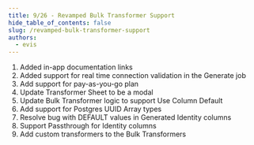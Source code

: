 ```yaml
---
title: 9/26 - Revamped Bulk Transformer Support
hide_table_of_contents: false
slug: /revamped-bulk-transformer-support
authors:
  - evis
---
```


1. Added in-app documentation links
2. Added support for real time connection validation in the Generate job
3. Add support for pay-as-you-go plan
4. Update Transformer Sheet to be a modal
5. Update Bulk Transformer logic to support Use Column Default
6. Add support for Postgres UUID Array types
7. Resolve bug with DEFAULT values in Generated Identity columns
8. Support Passthrough for Identity columns
9. Add custom transformers to the Bulk Transformers
